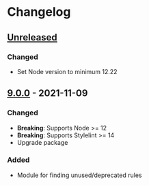 # Changelog

## [Unreleased][]

### Changed

-   Set Node version to minimum 12.22

## [9.0.0][] - 2021-11-09

### Changed

-   **Breaking**: Supports Node >= 12
-   **Breaking**: Supports Stylelint >= 14
-   Upgrade package

### Added

-   Module for finding unused/deprecated rules

[unreleased]:
	https://github.com/niksy/stylelint-config-niksy/compare/v9.0.0...HEAD
[9.0.0]: https://github.com/niksy/stylelint-config-niksy/tree/v9.0.0
